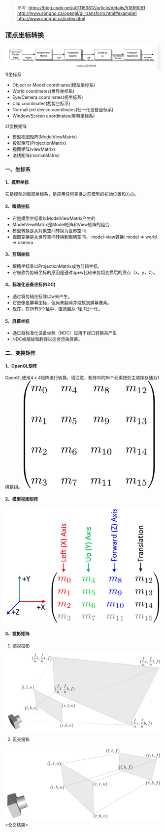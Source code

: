 > 参考: 
> https://blog.csdn.net/u011153817/article/details/51899091 
> http://www.songho.ca/opengl/gl_transform.html#example1
> http://www.songho.ca/index.html


## 顶点坐标转换
<img src="./noteImg/1560816931941.jpg">
1)坐标系

- Object or Model coordinates(模型坐标系)
- World coordinates(世界坐标系)
- Eye/Camera coordinates(视坐标系)
- Clip coordinates(裁剪坐标系)
- Normalized device coordinates(归一化设备坐标系)
- Window/Screen coordinates(屏幕坐标系)

2)变换矩阵
- 模型视图矩阵(ModelViewMatrix)
- 投影矩阵(ProjectionMatrix)
- 视图矩阵(viewMatrix)
- 法线矩阵(normalMatrix)

### 一、坐标系
#### 1、模型坐标
它是模型的局部坐标系，是应用任何变换之前模型的初始位置和方向。

#### 2、眼睛坐标
- 它是模型坐标乘以ModelViewMatrix产生的
- ModelViewMatrix是Model矩阵和View矩阵的组合
- 模型转换是从对象空间转换为世界空间
- 视图变换是从世界空间转换到眼睛空间。
model-view转换: model => world => camera 

#### 3、剪辑坐标
- 眼睛坐标乘以ProjectionMatrix成为剪辑坐标。
- 它被称为剪辑坐标的原因是通过与±w比较来剪切变换后的顶点（x，y，z）。 

#### 4、标准化设备坐标(NDC)
- 通过将剪辑坐标除以w来产生。
- 它更像是屏幕坐标，但尚未翻译并缩放到屏幕像素。
- 现在，在所有3个轴中，值范围从-1到1归一化。

#### 5、屏幕坐标
- 通过将标准化设备坐标（NDC）应用于视口转换来产生
- NDC被缩放和翻译以适合渲染屏幕。

### 二、变换矩阵
#### 1、OpenGL矩阵
OpenGL使用4 x 4矩阵进行转换。请注意，矩阵中的16个元素按列主顺序存储为1纬数组。
<img src="./noteImg/gl_transform04.png">

#### 2、模型视图矩阵
<img src="./noteImg/gl_anglestoaxes01.png">

#### 3、投影矩阵
1) 透视投影
<img src="./noteImg/gl_transform09.png">

2) 正交投影
<img src="./noteImg/gl_transform11.png">
<全文结束>


